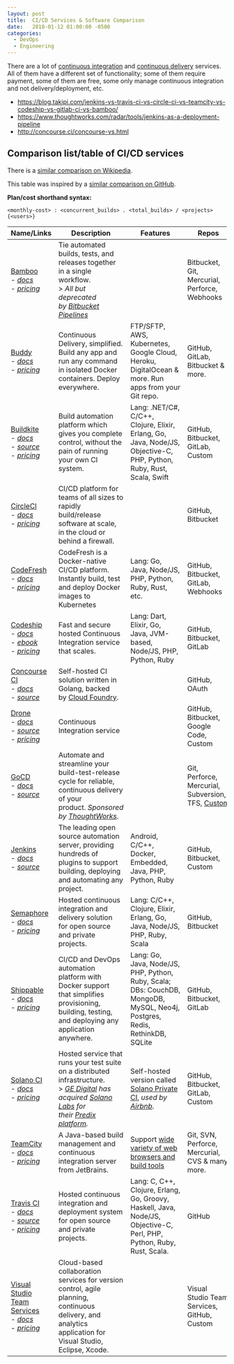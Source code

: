 ```yaml
---
layout: post
title:  CI/CD Services & Software Comparison
date:   2018-01-12 01:00:00 -0500
categories:
  - DevOps
  - Engineering
---
```


There are a lot of [continuous integration](http://en.wikipedia.org/wiki/Continuous_integration) and [continuous delivery](http://en.wikipedia.org/wiki/Continuous_delivery) services. All of them have a different set of functionality; some of them require payment, some of them are free, some only manage continuous integration and not delivery/deployment, etc.

- https://blog.takipi.com/jenkins-vs-travis-ci-vs-circle-ci-vs-teamcity-vs-codeship-vs-gitlab-ci-vs-bamboo/
- https://www.thoughtworks.com/radar/tools/jenkins-as-a-deployment-pipeline
- http://concourse.ci/concourse-vs.html

## Comparison list/table of CI/CD services

There is a [similar comparison on Wikipedia](https://en.wikipedia.org/wiki/Comparison_of_continuous_integration_software).

This table was inspired by a [similar comparison on GitHub](https://github.com/ligurio/awesome-ci/blob/master/README.md).

**Plan/cost shorthand syntax:**

```text
<monthly-cost> : <concurrent_builds> . <total_builds> / <projects> {<users>}
```

<table>
  <thead>
    <tr>
      <th>Name/Links</th>
      <th>Description</th>
      <th>Features</th>
      <th>Repos</th>
      <th>Open</th>
      <th>Pricing</th>
      <th>Host</th>
      <th>Pipe</th>
      <th>Config</th>
      <th>StackShare</th>
    </tr>
  </thead>
  <tbody>
    <tr>
      <td>
        <a href="https://www.atlassian.com/software/bamboo">Bamboo</a>&nbsp;<br>
        -&nbsp;<em><a href="https://confluence.atlassian.com/alldoc/bamboo-documentation-directory-23855144.html">docs</a></em>&nbsp;<br>
        -&nbsp;<em><a href="https://www.atlassian.com/software/bamboo/pricing">pricing</a></em>
      </td>
      <td>
        Tie automated builds, tests, and releases together in a single workflow.&nbsp;<br>
        &gt;&nbsp;<em>All but deprecated by&nbsp;<a href="https://bitbucket.org/product/features/pipelines">Bitbucket Pipelines</a></em>
      </td>
      <td>&nbsp;</td>
      <td>Bitbucket, Git, Mercurial, Perforce, Webhooks</td>
      <td>&nbsp;</td>
      <td>
        <code>1x$10:&nbsp;~.~/10</code><br>
        <code>1x$880:&nbsp;~.~/~</code>
      </td>
      <td>Self</td>
      <td>&nbsp;</td>
      <td>UI + SQL</td>
      <td><a href="https://stackshare.io/bamboo">5★ 115§ 7✓</a></td>
    </tr>
    <tr>
      <td>
        <a href="https://buddy.works/">Buddy</a>&nbsp;<br>
        -&nbsp;<em><a href="https://buddy.works/help">docs</a></em>&nbsp;<br>
        -&nbsp;<em><a href="https://buddy.works/pricing">pricing</a></em>
      </td>
      <td>Continuous Delivery, simplified. Build any app and run any command in isolated Docker containers. Deploy everywhere.</td>
      <td>FTP/SFTP, AWS, Kubernetes, Google Cloud, Heroku, DigitalOcean &amp; more. Run apps from your Git repo.</td>
      <td>GitHub, GitLab, Bitbucket &amp; more.</td>
      <td>&nbsp;</td>
      <td>
        <code>$0: 1.120/5</code><br>
        <code>$49: 1.~/20</code><br>
        <code>$98: 2.~/~</code>
      </td>
      <td>SaaS</td>
      <td>Pipe</td>
      <td>UI&nbsp;<em>or</em>Code</td>
      <td><a href="https://stackshare.io/buddy">59★ 74§ 513✓</a></td>
    </tr>
    <tr>
      <td>
        <a href="https://buildkite.com/">Buildkite</a>&nbsp;<br>
        -&nbsp;<em><a href="https://buildkite.com/docs/guides/getting-started">docs</a></em>&nbsp;<br>
        -&nbsp;<em><a href="https://github.com/buildkite/buildkite-agent">source</a></em>&nbsp;<br>
        -&nbsp;<em><a href="https://buildkite.com/pricing">pricing</a></em>
      </td>
      <td>Build automation platform which gives you complete control, without the pain of running your own CI system.</td>
      <td>Lang:&nbsp;.NET/C#, C/C++, Clojure, Elixir, Erlang, Go, Java, Node/JS, Objective-C, PHP, Python, Ruby, Rust, Scala, Swift</td>
      <td>GitHub, Bitbucket, GitLab, Custom</td>
      <td>&nbsp;</td>
      <td>
        <code>$0: OS/Edu</code><br>
        <code>$15:&nbsp;~.~/~ {1}</code><br>
        <code>Trial (14d)</code>
      </td>
      <td>SaaS</td>
      <td>&nbsp;</td>
      <td>UI</td>
      <td><a href="https://stackshare.io/buildkite">14★ 43§ 109✓</a></td>
    </tr>
    <tr>
      <td>
        <a href="https://circleci.com/">CircleCI</a>&nbsp;<br>
        -&nbsp;<em><a href="https://circleci.com/docs">docs</a></em>&nbsp;<br>
        -&nbsp;<em><a href="https://circleci.com/pricing">pricing</a></em>
      </td>
      <td>CI/CD platform for teams of all sizes to rapidly build/release software at scale, in the
        cloud or behind a firewall.</td>
      <td>&nbsp;</td>
      <td>GitHub, Bitbucket</td>
      <td>&nbsp;</td>
      <td>
        <code>$0: 1.&lt;1500min&gt;/~</code><br>
        <code>$50: 2.~/~</code>
      </td>
      <td>Both</td>
      <td>Pipe</td>
      <td>Code</td>
      <td><a href="https://stackshare.io/circleci">127★ 1,190§ 878✓</a></td>
    </tr>
    <tr>
      <td>
        <a href="https://codefresh.io/">CodeFresh</a>&nbsp;<br>
        -&nbsp;<em><a href="https://docs.codefresh.io/">docs</a></em>&nbsp;<br>
        -&nbsp;<em><a href="https://codefresh.io/pricing">pricing</a></em>
      </td>
      <td>CodeFresh is a Docker-native CI/CD platform. Instantly build, test and deploy Docker
        images to Kubernetes</td>
      <td>Lang:&nbsp;Go, Java, Node/JS, PHP, Python, Ruby, Rust, etc.</td>
      <td>GitHub, Bitbucket, GitLab, Webhooks</td>
      <td>&nbsp;</td>
      <td>
        <code>$0: 1.120/~ {2}</code><br>
        <code>$69: 2.220/~ {5}</code><br>
        <code>$299: 3.~/~ {10}</code>
      </td>
      <td>SaaS</td>
      <td>Pipe</td>
      <td>UI + Code</td>
      <td><a href="https://stackshare.io/codefresh">25★ 13§ 14✓</a></td>
    </tr>
    <tr>
      <td>
        <a href="https://www.codeship.io/">Codeship</a>&nbsp;<br>
        -&nbsp;<em><a href="https://www.codeship.io/documentation">docs</a></em>&nbsp;<br>
        -&nbsp;<em><a href="http://ebooks.codeship.io/efficiency-in-development-workflows-by-codeship/">ebook</a></em>&nbsp;<br>
        -&nbsp;<em><a href="https://codeship.io/pricing">pricing</a></em>
      </td>
      <td>Fast and secure hosted Continuous Integration service that scales.</td>
      <td>Lang:&nbsp;Dart, Elixir, Go, Java, JVM-based, Node/JS, PHP, Python, Ruby
      </td>
      <td>GitHub, Bitbucket, GitLab</td>
      <td>&nbsp;</td>
      <td>
        <code>$0: Open</code><br>
        <code>$0: 1.100/~</code><br>
        <code>$75+: 1.~/~</code><br>
        <code>$150+: 2.~/~</code>
      </td>
      <td>SaaS</td>
      <td>&nbsp;</td>
      <td>Code</td>
      <td><a href="https://stackshare.io/codeship">97★ 629§ 1,440✓</a></td>
    </tr>
    <tr>
      <td>
        <a href="http://concourse.ci/">Concourse CI</a>&nbsp;<br>
        -&nbsp;<em><a href="https://concourse.ci/introduction.html">docs</a></em>&nbsp;<br>
        -&nbsp;<em><a href="http://concourse.ci/downloads.html">source</a></em>
      </td>
      <td>Self-hosted CI solution written in Golang, backed by&nbsp;<a href="https://www.cloudfoundry.org/">Cloud Foundry</a>.</td>
      <td>&nbsp;</td>
      <td>GitHub, OAuth</td>
      <td>O</td>
      <td><code>Free</code></td>
      <td>Self</td>
      <td>Pipe</td>
      <td>CLI + Code</td>
      <td><a href="https://stackshare.io/concourse">16★ 32§ 24✓</a></td>
    </tr>
    <tr>
      <td>
        <a href="https://drone.io/">Drone</a>&nbsp;<br>
        -&nbsp;<em><a href="http://docs.drone.io/">docs</a></em>&nbsp;<br>
        -&nbsp;<em><a href="https://github.com/drone/drone">source</a></em>&nbsp;<br>
        -&nbsp;<em><a href="https://drone.io/pricing">pricing</a></em>
      </td>
      <td>Continuous Integration service</td>
      <td>&nbsp;</td>
      <td>GitHub, Bitbucket, Google Code, Custom</td>
      <td>&nbsp;</td>
      <td>
        <code>$0: Open</code><br>
        <code>$125: 2.~/~</code><br>
        <code>$250: 4.~/~</code><br>
        <code>$500: 8.~/~</code>
      </td>
      <td>Both</td>
      <td>Pipe</td>
      <td>CLI + Code</td>
      <td><a href="https://stackshare.io/drone-io">36★ 104§ 194✓</a></td>
    </tr>
    <tr>
      <td>
        <a href="https://gocd.io/">GoCD</a>&nbsp;<br>
        -&nbsp;<em><a href="https://docs.gocd.io/">docs</a></em>&nbsp;<br>
        -&nbsp;<em><a href="https://gocd.io/download">source</a></em>
      </td>
      <td>Automate and streamline your build-test-release cycle for reliable, continuous delivery of your product.&nbsp;<em>Sponsored by&nbsp;<a href="http://www.thoughtworks.com/">ThoughtWorks</a></em>.</td>
      <td>&nbsp;</td>
      <td>Git, Perforce, Mercurial, Subversion, TFS,&nbsp;<a href="https://gocd.io/plugins">Custom</a></td>
      <td>O</td>
      <td><code>Free</code></td>
      <td>Self</td>
      <td>Pipe</td>
      <td>UI&nbsp;<em>[+ Code]</em></td>
      <td><a href="https://stackshare.io/go-cd">30★ 65§ 184✓</a></td>
    </tr>
    <tr>
      <td>
        <a href="https://jenkins.io/">Jenkins</a>&nbsp;<br>
        -&nbsp;<em><a href="https://jenkins.io/doc">docs</a></em>&nbsp;<br>
        -&nbsp;<em><a href="https://github.com/jenkinsci/jenkins">source</a></em>
      </td>
      <td>The leading open source automation server, providing hundreds of plugins to support building, deploying and automating any project.</td>
      <td>Android, C/C++, Docker, Embedded, Java, PHP, Python, Ruby</td>
      <td>GitHub, Bitbucket, Custom</td>
      <td>O</td>
      <td><code>Free</code></td>
      <td>Self</td>
      <td>Pipe</td>
      <td>UI + Code</td>
      <td><a href="https://stackshare.io/jenkins">267★ 3,640§ 1,970✓</a></td>
    </tr>
    <tr>
      <td>
        <a href="https://semaphoreci.com/">Semaphore</a>&nbsp;<br>
        -&nbsp;<em><a href="https://semaphoreci.com/docs/">docs</a></em>&nbsp;<br>
        -&nbsp;<em><a href="https://semaphoreci.com/pricing">pricing</a></em>
      </td>
      <td>Hosted continuous integration and delivery solution for open source and private projects.</td>
      <td>Lang:&nbsp;C/C++, Clojure, Elixir, Erlang, Go, Java, Node/JS, PHP, Ruby, Scala</td>
      <td>GitHub, Bitbucket</td>
      <td>&nbsp;</td>
      <td>
        <code>$0: Open</code><br>
        <code>$25: 1.~/~</code><br>
        <code>$83: 2.~/~</code><br>
        <code>$166: 4.~/~</code><br>
        <code>$332: 8.~/~</code><br>
        <code>$499: 12.~/~</code><br>
        <code>Trial (30d)</code>
      </td>
      <td>SaaS</td>
      <td>&nbsp;</td>
      <td>UI</td>
      <td><a href="https://stackshare.io/semaphore">15★ 83§ 69✓</a></td>
    </tr>
    <tr>
      <td>
        <a href="https://www.shippable.com/">Shippable</a>&nbsp;<br>
        -&nbsp;<em><a href="http://docs.shippable.com/">docs</a></em>&nbsp;<br>
        -&nbsp;<em><a href="https://www.shippable.com/pricing.html">pricing</a></em>
      </td>
      <td>CI/CD and DevOps automation platform with Docker support that simplifies provisioning, building, testing, and deploying any application anywhere.</td>
      <td>
        Lang:&nbsp;Go, Java, Node/JS, PHP, Python, Ruby, Scala;&nbsp;<br>
        DBs:&nbsp;CouchDB, MongoDB, MySQL, Neo4j, Postgres, Redis, RethinkDB, SQLite
      </td>
      <td>GitHub, Bitbucket, GitLab</td>
      <td>&nbsp;</td>
      <td>
        <code>$0: Open</code><br>
        <code>$0: 1.150/~</code><br>
        <code>$25: {#C4L}.~/~</code><br>
        <code>$75: {#C4XL}.~/~</code><br>
        <code>$150: {#C42XL}.~/~</code><br>
        <code>Support:$500+/mo</code><br>
        <code>Server:&nbsp;$500/yr + $20/user/mo</code>
      </td>
      <td>Both</td>
      <td>Pipe</td>
      <td>Code</td>
      <td><a href="https://stackshare.io/shippable">13★ 40§ 126✓</a></td>
    </tr>
    <tr>
      <td>
        <a href="https://www.solanolabs.com/">Solano CI</a>&nbsp;<br>
        -&nbsp;<em><a href="http://docs.solanolabs.com/">docs</a></em>&nbsp;<br>
        -&nbsp;<em><a href="https://www.solanolabs.com/#pricing">pricing</a></em>
      </td>
      <td>
        Hosted service that runs your test suite on a distributed infrastructure.&nbsp;<br>
        &gt;&nbsp;<em><a href="https://www.ge.com/digital/">GE Digital</a>&nbsp;has acquired&nbsp;<a href="https://www.solanolabs.com/">Solano Labs</a>&nbsp;for their&nbsp;<a href="https://www.ge.com/digital/predix">Predix platform</a>.</em>
      </td>
      <td>Self-hosted version called <a href="https://ci.solanolabs.com/private-ci">Solano Private CI</a>, <em>used by <a href="http://nerds.airbnb.com/testing-at-airbnb/">Airbnb</a></em>.</td>
      <td>GitHub, Bitbucket, GitLab, Custom</td>
      <td>&nbsp;</td>
      <td>
        <code>$15: 2.&lt;10h&gt;/~ {2}</code><br>
        <code>$50: 4.&lt;40h&gt;/~ {5}</code><br>
        <code>$100: 8.&lt;200h&gt;/~ {6}</code><br>
        <code>$125+: ?.~/~</code><br>
        <code>Trial (14d)</code>
      </td>
      <td>Both</td>
      <td>&nbsp;</td>
      <td>Code</td>
      <td><a href="https://stackshare.io/solano-ci">12★ 24§ 29✓</a></td>
    </tr>
    <tr>
      <td>
        <a href="https://www.jetbrains.com/teamcity/">TeamCity</a>&nbsp;<br>
        -&nbsp;<em><a href="https://confluence.jetbrains.com/display/TCD10/TeamCity+Documentation">docs</a></em>&nbsp;<br>
        -&nbsp;<em><a href="https://www.jetbrains.com/teamcity/buy/#license-type=new-license">pricing</a></em>
      </td>
      <td>A Java-based build management and continuous integration server from JetBrains.</td>
      <td>Support&nbsp;<a href="https://confluence.jetbrains.com/display/TCD10/Supported+Platforms+and+Environments#SupportedPlatformsandEnvironments-BuildRunners">wide variety of web browsers and build tools</a></td>
      <td>Git, SVN, Perforce, Mercurial, CVS &amp; many more.</td>
      <td>&nbsp;</td>
      <td>
        <code>$0: 3.~/100</code><br>
        <code>$299: 4.~/110</code><br>
        <code>$598: 5.~/120</code>
      </td>
      <td>SaaS</td>
      <td>&nbsp;</td>
      <td>UI</td>
      <td><a href="https://stackshare.io/teamcity">24★ 374§ 221✓</a></td>
    </tr>
    <tr>
      <td>
        <a href="https://travis-ci.org/">Travis CI</a>&nbsp;<br>
        -&nbsp;<em><a href="http://docs.travis-ci.com/user/getting-started/">docs</a></em>&nbsp;<br>
        -&nbsp;<em><a href="https://github.com/travis-ci/travis-ci">source</a></em>&nbsp;<br>
        -&nbsp;<em><a href="https://travis-ci.com/plans">pricing</a></em>
      </td>
      <td>Hosted continuous integration and deployment system for open source and private projects.
      </td>
      <td>Lang:&nbsp;C, C++, Clojure, Erlang, Go, Groovy, Haskell, Java, Node/JS, Objective-C, Perl, PHP, Python, Ruby, Rust, Scala.</td>
      <td>GitHub</td>
      <td>&nbsp;</td>
      <td>
        <code>$0: Open</code><br>
        <code>$69: 1.~/~</code><br>
        <code>$129: 2.~/~</code><br>
        <code>$249: 5.~/~</code><br>
        <code>$489: 10.~/~</code>
      </td>
      <td>SaaS</td>
      <td>&nbsp;</td>
      <td>Code</td>
      <td><a href="https://stackshare.io/travis-ci">178★ 1,880§ 1,700✓</a></td>
    </tr>
    <tr>
      <td><a href="https://www.visualstudio.com/team-services/">Visual Studio Team Services</a><br>-&nbsp;<em><a href="https://www.visualstudio.com/en-us/docs/overview">docs</a></em>&nbsp;<br>-&nbsp;<em><a href="https://docs.microsoft.com/en-us/vsts/billing/buy-more-build-vs">pricing</a></em></td>
      <td>Cloud-based collaboration services for version control, agile planning, continuous delivery, and analytics application for Visual Studio, Eclipse, Xcode.</td>
      <td>&nbsp;</td>
      <td>Visual Studio Team Services, GitHub, Custom</td>
      <td>&nbsp;</td>
      <td>
        <code>$0: 1.&lt;4h&gt;/1 {1}</code><br>
        <code>$40: 1.&lt;6h&gt;/2 {1}</code><br>
        <code>$80: 1.&lt;6h&gt;/3 {1}</code>
      </td>
      <td>SaaS</td>
      <td>Pipe</td>
      <td>UI&nbsp;<em>or</em>Code</td>
      <td><a href="https://stackshare.io/visual-studio-team-services">11★ 94§ 14✓</a></td>
    </tr>
  </tbody>
</table>
